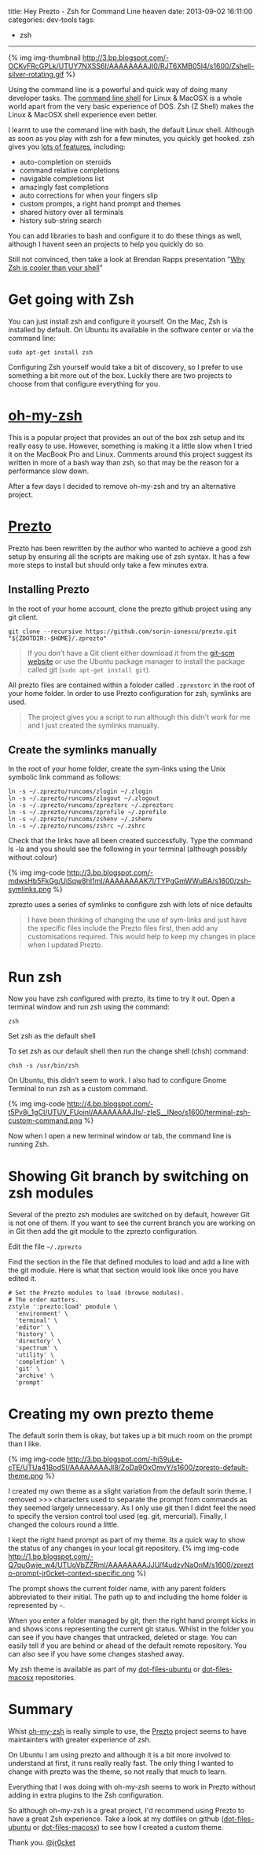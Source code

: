 title: Hey Prezto - Zsh for Command Line heaven
date: 2013-09-02 16:11:00
categories: dev-tools
tags:
- zsh
---

{% img img-thumbnail http://3.bp.blogspot.com/-OCKvFRcGPLk/UTUY7NXSS6I/AAAAAAAAJI0/RJT6XMB05I4/s1600/Zshell-silver-rotating.gif %}

Using the command line is a powerful and quick way of doing many developer tasks.  The [command line shell](http://en.wikipedia.org/wiki/Shell_(computing)) for Linux & MacOSX is a whole world apart from the very basic experience of DOS. Zsh (Z Shell) makes the Linux & MacOSX shell experience even better.

I learnt to use the command line with bash, the default Linux shell.  Although as soon as you play with zsh for a few minutes, you quickly get hooked.  zsh gives you [lots of features](http://www.acm.uiuc.edu/workshops/zsh/why.html), including:

* auto-completion on steroids
* command relative completions
* navigable completions list
* amazingly fast completions
* auto corrections for when your fingers slip
* custom prompts, a right hand prompt and themes
* shared history over all terminals
* history sub-string search

You can add libraries to bash and configure it to do these things as well, although I havent seen an projects to help you quickly do so.

Still not convinced, then take a look at Brendan Rapps presentation "[Why Zsh is cooler than your shell](http://www.slideshare.net/jaguardesignstudio/why-zsh-is-cooler-than-your-shell-16194692)"

# Get going with Zsh

You can just install zsh and configure it yourself.  On the Mac, Zsh is installed by default.  On Ubuntu its available in the software center or via the command line:

    sudo apt-get install zsh

Configuring Zsh yourself would take a bit of discovery, so I prefer to use something a bit more out of the box.  Luckily there are two projects to choose from that configure everything for you.

# [oh-my-zsh](https://github.com/robbyrussell/oh-my-zsh)

This is a popular project that provides an out of the box zsh setup and its really easy to use.  However, something is making it a little slow when I tried it on the MacBook Pro and Linux.  Comments around this project suggest its written in more of a bash way than zsh, so that may be the reason for a performance slow down.

After a few days I decided to remove oh-my-zsh and try an alternative project.

# [Prezto](https://github.com/sorin-ionescu/prezto)

Prezto has been rewritten by the author who wanted to achieve a good zsh setup by ensuring all the scripts are making use of zsh syntax.  It has a few more steps to install but should only take a few minutes extra.

## Installing Prezto

In the root of your home account, clone the prezto github project using any git client.

    git clone --recursive https://github.com/sorin-ionescu/prezto.git "${ZDOTDIR:-$HOME}/.zprezto"

> If you don't have a Git client either download it from the [git-scm website](http://git-scm.com/) or use the Ubuntu package manager to install the package called git (`sudo apt-get install git`).

All prezto files are contained within a foloder called `.zprestorc` in the root of your home folder.  In order to use Prezto configuration for zsh, symlinks are used.

> The project gives you a script to run although this didn't work for me and I just created the symlinks manually.

## Create the symlinks manually

In the root of your home folder, create the sym-links using the Unix symbolic link command as follows:

    ln -s ~/.zprezto/runcoms/zlogin ~/.zlogin
    ln -s ~/.zprezto/runcoms/zlogout ~/.zlogout
    ln -s ~/.zprezto/runcoms/zpreztorc ~/.zpreztorc
    ln -s ~/.zprezto/runcoms/zprofile ~/.zprofile
    ln -s ~/.zprezto/runcoms/zshenv ~/.zshenv
    ln -s ~/.zprezto/runcoms/zshrc ~/.zshrc

Check that the links have all been created successfully.  Type the command ls -la and you should see the following in your terminal (although possibly without colour)

{% img img-code http://3.bp.blogspot.com/-mdwsHb5FkGg/UiSqw8hI1mI/AAAAAAAAK7I/TYPgGmWWuBA/s1600/zsh-symlinks.png %}

zprezto uses a series of symlinks to configure zsh with lots of nice defaults

> I have been thinking of changing the use of sym-links and just have the specific files include the Prezto files first, then add any customisations required.  This would help to keep my changes in place when I updated Prezto.

# Run zsh

Now you have zsh configured with prezto, its time to try it out.  Open a terminal window and run zsh using the command:

    zsh

Set zsh as the default shell

To set zsh as our default shell then run the change shell (chsh) command:

    chsh -s /usr/bin/zsh

On Ubuntu, this didn’t seem to work.  I also had to configure Gnome Terminal to run zsh as a custom command.

{% img img-code http://4.bp.blogspot.com/-t5Pv8i_1gCI/UTUV_FUoinI/AAAAAAAAJIs/-zIeS__lNeo/s1600/terminal-zsh-custom-command.png %}

Now when I open a new terminal window or tab, the command line is running Zsh.

# Showing Git branch by switching on zsh modules

Several of the prezto zsh modules are switched on by default, however Git is not one of them.  If you want to see the current branch you are working on in Git then add the git module to the zprezto configuration.

Edit the file `~/.zprezto`

Find the section in the file that defined modules to load and add a line with the git module.  Here is what that section would look like once you have edited it.

    # Set the Prezto modules to load (browse modules).
    # The order matters.
    zstyle ':prezto:load' pmodule \
      'environment' \
      'terminal' \
      'editor' \
      'history' \
      'directory' \
      'spectrum' \
      'utility' \
      'completion' \
      'git' \
      'archive' \
      'prompt'


# Creating my own prezto theme

The default sorin them is okay, but takes up a bit much room on the prompt than I like.

{% img img-code http://3.bp.blogspot.com/-hi59uLe-cTE/UTUa41BodSI/AAAAAAAAJI8/ZoDa9OxOmvY/s1600/zpresto-default-theme.png %}

I created my own theme as a slight variation from the default sorin theme.  I removed >>> characters used to separate the prompt from commands as they seemed largely unnecessary.  As I only use git then I didnt feel the need to specify the version control tool used (eg. git, mercurial).  Finally, I changed the colours round a little.

I kept the right hand prompt as part of my theme. Its a quick way to show the status of any changes in your local git repository.
{% img img-code http://1.bp.blogspot.com/-Q7quGwje_w4/UTUoVbZZRmI/AAAAAAAAJJU/f4udzvNaOnM/s1600/zprezto-prompt-jr0cket-context-specific.png %}

The prompt shows the current folder name, with any parent folders abbreviated to their initial.  The path up to and including the home folder is represented by `~`.

When you enter a folder managed by git, then the right hand prompt kicks in and shows icons representing the current git status.  Whilst in the folder you can see if you have changes that untracked, deleted or stage.  You can easily tell if you are behind or ahead of the default remote repository.  You can also see if you have some changes stashed away.

My zsh theme is available as part of my [dot-files-ubuntu](https://github.com/jr0cket/dot-files-ubuntu) or [dot-files-macosx](https://github.com/jr0cket/dot-files-macosx) repositories.

# Summary

Whist [oh-my-zsh](https://github.com/robbyrussell/oh-my-zsh) is really simple to use, the [Prezto](https://github.com/sorin-ionescu/prezto) project seems to have maintainters with greater experience of zsh.

On Ubuntu I am using prezto and although it is a bit more involved to understand at first, it runs really really fast.  The only thing I wanted to change with prezto was the theme, so not really that much to learn.

Everything that I was doing with oh-my-zsh seems to work in Prezto without adding in extra plugins to the Zsh configuration.

So although oh-my-zsh is a great project, I'd recommend using Prezto to have a great Zsh experience.  Take a look at my dotfiles on github ([dot-files-ubuntu](https://github.com/jr0cket/dot-files-ubuntu) or [dot-files-macosx](https://github.com/jr0cket/dot-files-macosx)) to see how I created a custom theme.

Thank you.
[@jr0cket](https://twitter.com/jr0cket)
